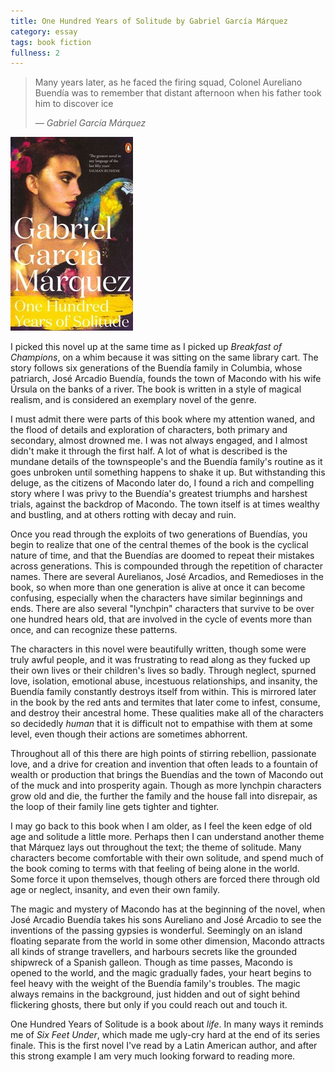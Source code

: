 ```yaml
---
title: One Hundred Years of Solitude by Gabriel García Márquez
category: essay
tags: book fiction
fullness: 2
---
```


> Many years later, as he faced the firing squad, Colonel Aureliano Buendía was to remember that distant afternoon when his father took him to discover ice
>
> <cite>— Gabriel García Márquez</cite>

![One Hundred Years of Solitude](/assets/onehundredyearsofsolitude.jpeg)

I picked this novel up at the same time as I picked up _Breakfast of Champions_, on a whim because it was sitting on the same library cart. The story follows six generations of the Buendía family in Columbia, whose patriarch, José Arcadio Buendía, founds the town of Macondo with his wife Úrsula on the banks of a river. The book is written in a style of magical realism, and is considered an exemplary novel of the genre.

<!--more-->

I must admit there were parts of this book where my attention waned, and the flood of details and exploration of characters, both primary and secondary, almost drowned me. I was not always engaged, and I almost didn't make it through the first half. A lot of what is described is the mundane details of the townspeople's and the Buendía family's routine as it goes unbroken until something happens to shake it up. But withstanding this deluge, as the citizens of Macondo later do, I found a rich and compelling story where I was privy to the Buendía's greatest triumphs and harshest trials, against the backdrop of Macondo. The town itself is at times wealthy and bustling, and at others rotting with decay and ruin.

Once you read through the exploits of two generations of Buendías, you begin to realize that one of the central themes of the book is the cyclical nature of time, and that the Buendías are doomed to repeat their mistakes across generations. This is compounded through the repetition of character names. There are several Aurelianos, José Arcadios, and Remedioses in the book, so when more than one generation is alive at once it can become confusing, especially when the characters have similar beginnings and ends. There are also several "lynchpin" characters that survive to be over one hundred hears old, that are involved in the cycle of events more than once, and can recognize these patterns.

The characters in this novel were beautifully written, though some were truly awful people, and it was frustrating to read along as they fucked up their own lives or their children's lives so badly. Through neglect, spurned love, isolation, emotional abuse, incestuous relationships, and insanity, the Buendía family constantly destroys itself from within. This is mirrored later in the book by the red ants and termites that later come to infest, consume, and destroy their ancestral home. These qualities make all of the characters so decidedly _human_ that it is difficult not to empathise with them at some level, even though their actions are sometimes abhorrent.

Throughout all of this there are high points of stirring rebellion, passionate love, and a drive for creation and invention that often leads to a fountain of wealth or production that brings the Buendías and the town of Macondo out of the muck and into prosperity again. Though as more lynchpin characters grow old and die, the further the family and the house fall into disrepair, as the loop of their family line gets tighter and tighter.

I may go back to this book when I am older, as I feel the keen edge of old age and solitude a little more. Perhaps then I can understand another theme that Márquez lays out throughout the text; the theme of solitude. Many characters become comfortable with their own solitude, and spend much of the book coming to terms with that feeling of being alone in the world. Some force it upon themselves, though others are forced there through old age or neglect, insanity, and even their own family.

The magic and mystery of Macondo has at the beginning of the novel, when José Arcadio Buendía takes his sons Aureliano and José Arcadio to see the inventions of the passing gypsies is wonderful. Seemingly on an island floating separate from the world in some other dimension, Macondo attracts all kinds of strange travellers, and harbours secrets like the grounded shipwreck of a Spanish galleon. Though as time passes, Macondo is opened to the world, and the magic gradually fades, your heart begins to feel heavy with the weight of the Buendía family's troubles. The magic always remains in the background, just hidden and out of sight behind flickering ghosts, there but only if you could reach out and touch it.

One Hundred Years of Solitude is a book about _life_. In many ways it reminds me of _Six Feet Under_, which made me ugly-cry hard at the end of its series finale. This is the first novel I've read by a Latin American author, and after this strong example I am very much looking forward to reading more.
